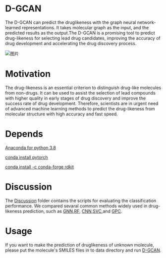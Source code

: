 # D-GCAN
The D-GCAN can predict the druglikeness with the graph neural network-learned representations. It takes molecular graph as the input, and the predicted results as the output.The D-GCAN is a promising tool to predict drug-likeness for selecting lead drug candidates, improving the accuracy of drug development and accelerating the drug discovery process.

![图片](https://user-images.githubusercontent.com/62410732/143736741-05e00f97-b01c-4130-8faa-562b51c0a4b4.png)


# Motivation

The drug-likeness is an essential criterion to distinguish drug-like molecules from non-drugs. It can be used to assist the selection of lead compounds with higher quality in early stages of drug discovery and improve the success rate of drug development. Therefore, scientists are in urgent need of advanced machine learning methods to predict the drug-likeness from molecular structure with high accuracy and fast speed.

# Depends

[Anaconda for python 3.8](https://www.python.org/)

[conda install pytorch](https://pytorch.org/)

[conda install -c conda-forge rdkit](https://rdkit.org/)

# Discussion

The [Discussion](https://github.com/JinyuSun-csu/D-GCAN/tree/main/Discussion) folder contains the scripts for evaluating the classification performance.  We compared sevaral common methods widely used in drug-likeness prediction, such as [GNN](https://github.com/JinyuSun-csu/D-GCAN/blob/main/Discussion/GNN.py),[RF](https://github.com/JinyuSun-csu/D-GCAN/blob/main/Discussion/GNN.py), [CNN](https://github.com/JinyuSun-csu/D-GCAN/blob/main/Discussion/RF.py),[SVC](https://github.com/JinyuSun-csu/D-GCAN/blob/main/Discussion/SVC.py),and [GPC](https://github.com/JinyuSun-csu/D-GCAN/blob/main/Discussion/GPC.py).

# Usage

If you want to make the prediction of druglikeness of unknown molecule, please put the molecule's SMILES files in to data directory and run [D-GCAN](https://github.com/JinyuSun-csu/D-GCAN/blob/main/model/D-GCAN.py).
